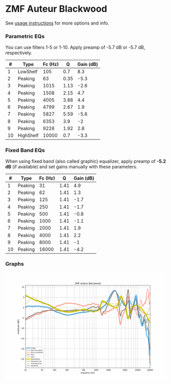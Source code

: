 # ZMF Auteur Blackwood
See [usage instructions](https://github.com/jaakkopasanen/AutoEq#usage) for more options and info.

### Parametric EQs
You can use filters 1-5 or 1-10. Apply preamp of -5.7 dB or -5.7 dB, respectively.

|   # | Type      |   Fc (Hz) |    Q |   Gain (dB) |
|-----|-----------|-----------|------|-------------|
|   1 | LowShelf  |       105 | 0.7  |         8.3 |
|   2 | Peaking   |        63 | 0.35 |        -5.3 |
|   3 | Peaking   |      1015 | 1.13 |        -2.6 |
|   4 | Peaking   |      1508 | 2.15 |         4.7 |
|   5 | Peaking   |      4005 | 3.88 |         4.4 |
|   6 | Peaking   |      4799 | 2.67 |         1.9 |
|   7 | Peaking   |      5827 | 5.59 |        -5.6 |
|   8 | Peaking   |      6353 | 3.9  |        -2   |
|   9 | Peaking   |      9226 | 1.92 |         2.8 |
|  10 | HighShelf |     10000 | 0.7  |        -3.3 |

### Fixed Band EQs
When using fixed band (also called graphic) equalizer, apply preamp of **-5.2 dB** (if available) and set gains manually with these parameters.

|   # | Type    |   Fc (Hz) |    Q |   Gain (dB) |
|-----|---------|-----------|------|-------------|
|   1 | Peaking |        31 | 1.41 |         4.9 |
|   2 | Peaking |        62 | 1.41 |         1.3 |
|   3 | Peaking |       125 | 1.41 |        -1.7 |
|   4 | Peaking |       250 | 1.41 |        -1.7 |
|   5 | Peaking |       500 | 1.41 |        -0.8 |
|   6 | Peaking |      1000 | 1.41 |        -1.1 |
|   7 | Peaking |      2000 | 1.41 |         1.9 |
|   8 | Peaking |      4000 | 1.41 |         2.2 |
|   9 | Peaking |      8000 | 1.41 |        -1   |
|  10 | Peaking |     16000 | 1.41 |        -4.2 |

### Graphs
![](./ZMF%20Auteur%20Blackwood.png)
